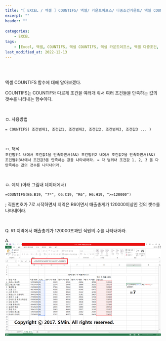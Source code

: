 ```yaml
---
title: "[ EXCEL / 엑셀 ] COUNTIFS/ 엑셀/ 카운트이프스/ 다중조건카운트/ 엑셀 COUNTIFS/ 엑셀 카운트함수/ 엑셀 카운트/"
excerpt: ""
header: ""

categories:
    - EXCEL
tags:
    - [Excel, 엑셀, COUNTIFS, 엑셀 COUNTIFS, 엑셀 카운트이프스, 엑셀 다중조건, 엑셀 다중조건카운트]
last_modified_at: 2022-12-13
---
```

<br><br>


엑셀 COUNTIFS 함수에 대해 알아보겠다.

COUNTIFS는 COUNTIF와 다르게 조건을 여러개 줘서 여러 조건들을 만족하는 값의 갯수를 나타내는 함수이다.

<br>

ㅁ. 사용방법
```
= COUNTIFS( 조건범위1, 조건값1, 조건범위2, 조건값2, 조건범위3, 조건값3 ... ) 
```

<br>

ㅁ. 해석 <br>
``
조건범위1 내에서 조건값1을 만족하면서(&&) 조건범위2 내에서 조건값2을 만족하면서(&&) 조건범위3내에서 조건값3을 만족하는 값을 나타내어라. = 각 범위내 조건값 1, 2, 3 을 다 만족하는 값의 갯수를 나타내어라.
``

<br>

ㅁ. 예제 (아래 그림내 데이터에서)
```
=COUNTIFS(B6:B19, "7*", C6:C19, "R6", H6:H19, ">=120000")
```
; 직원번호가 7로 시작하면서 지역은 R6이면서 매출총계가 120000이상인 것의 갯수를 나타내어라.

<br>

Q. R1 지역에서 매출총계가 120000초과인 직원의 수를 나타내어라.

A.
![](/upload/excel/10_countIFS/00.png)
